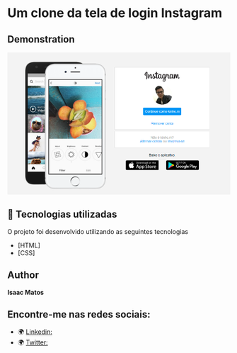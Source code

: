 # Um clone da tela de login Instagram
## Demonstration
<img src="./img/06.png" alt="Exemplo">

## 🚀 Tecnologias utilizadas

O projeto foi desenvolvido utilizando as seguintes tecnologias

- [HTML]
- [CSS]


## Author

**Isaac Matos**

## Encontre-me nas redes sociais:
- 🌍 [Linkedin:](https://www.linkedin.com/in/isaac-matos-568b6911a/)
- 🌍 [Twitter:](https://twitter.com/ic_matos)